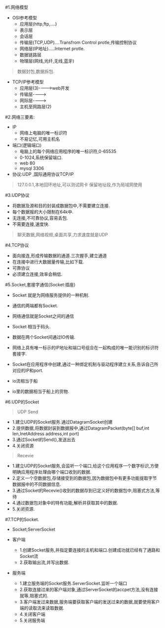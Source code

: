 #1.网络模型
- OSI参考模型
	- 应用层(http,ftp,....)
	- 表示层
	- 会话层
	- 传输层(TCP,UDP)....Transfrom Control protle,传输控制协议
	- 网络层(IP地址).....Internet protle.
	- 数据链路层
	- 物理层(网线,光纤,无线,蓝牙)
> 数据封包,数据拆包.

- TCP/IP参考模型
	- 应用层(3)---->web开发
	- 传输层---->
	- 网际层---->
	- 主机至网路层(2)

#2.网络三要素:
- IP
	- 网络上电脑的唯一标识符
	- 不易记忆,可用主机名
- 端口(逻辑端口)
	- 电脑上的每个网络应用程序的唯一标识符,0-65535
	- 0-1024,系统保留端口.
	- web 80
	- mysql 3306
- 协议:UDP ,国际通用协议TCP/IP


> 127.0.0.1,本地回环地址,可以测试网卡
> 保留地址段,作为局域网使用

#3.UDP协议
> 
-  将数据及源和目的封装成数据包中,不需要建立连接.
-  每个数据报的大小限制在64k中.
-  无连接,不可靠协议,容易丢包.
-  不需要连接,速度快.
> 聊天数据,网络视频,桌面共享,力求速度就是UDP

#4.TCP协议
> 
- 面向接连,形成传输数据的通道.三次握手,建立通道
- 在连接中进行大数据量传输,比如下载.
- 可靠协议
- 必须建立连接,效率会稍低.

#5.Socket,套接字通信(Socket:插座)
> 
- Socket 就是为网络服务提供的一种机制.
- 通信的两端都有Socket.
- 网络通信就是Socket之间的通信
- Socket 相当于码头.
- 数据在两个Socket间通过IO传输.
- 网络上具有唯一标示的IP地址和端口号组合在一起构成的唯一能识别的标识符套接字.

- Socket在应用程序中创建,通过一种绑定机制与驱动程序建立关系,告诉自己所对应的IP和port.


 
- io流相当于船
- io里的数据相当于船上的货物.

#6.UDP的Socket
> UDP   Send
- 1.建立UDP的Socket服务.通过DatagramSocket创建
- 2.提供数据,将数据封装到数据报中,通过DatagramPacket(byte[] buf,int len,InetAddress address,int port)
- 3.通过Socket的Send(),发送出去
- 4.关闭资源

> Recevie
- 1.建立UDP的Socket服务,会监听一个端口,给这个应用程序一个数字标识,方便明确应用程序处理由哪个端口收到的数据.
- 2.定义一个空数据包,存储接受到的数据包,因为数据包中有更多功能提取字节数据报中的不同数据信息.
- 3.通过Socket的Recevie()收到的数据存到已定义好的数据包中,阻塞式方法,等待
- 4.通过数据包对象中的特有功能,解析并获取其中的数据.
- 5.关闭资源.

#7.TCP的Socket.
- Socket;ServerSocket
- 客户端
	- 1.创建Socket服务,并指定要连接的主机和端口.创建成功就已经有了通路和Socket流
	- 2.获取输出流,并写出数据.

- 服务端
	- 1.建立服务端的Socket服务.ServerSocket.监听一个端口
	- 2.获取连接过来的客户端对象,通过ServerSocket的accpet方法,没有连接就等,阻塞式的.
	- 3.客户端发过来数据,服务端要获取客户端的发送过来的数据,就要使用客户端的读取流来读取数据.
	- 4.关闭客户端
	- 5.关闭服务端

